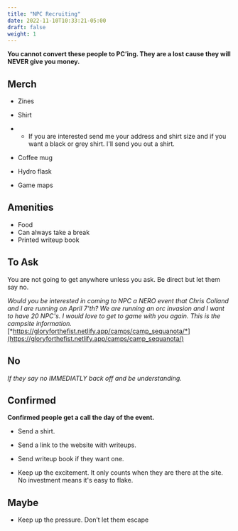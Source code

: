 ```yaml
---
title: "NPC Recruiting"
date: 2022-11-10T10:33:21-05:00
draft: false
weight: 1
---
```


**You cannot convert these people to PC’ing. They are a lost cause they will NEVER give you money.**

## Merch

- Zines

- Shirt

- - If you are interested send me your address and shirt size and if you want a black or grey shirt. I'll send you out a shirt. 

- Coffee mug

- Hydro flask

- Game maps

## Amenities 

- Food
- Can always take a break
- Printed writeup book

## To Ask

You are not going to get anywhere unless you ask. Be direct but let them say no. 

*Would you be interested in coming to NPC a NERO event that Chris Colland and I are running on April 7’th? We are running an orc invasion and I want to have 20 NPC's. I would love to get to game with you again. This is the campsite information.*  [*https://gloryforthefist.netlify.app/camps/camp_sequanota/*](https://gloryforthefist.netlify.app/camps/camp_sequanota/)



## No

*If they say no IMMEDIATLY back off and be understanding.* 

## Confirmed

**Confirmed people get a call the day of the event.** 

- Send a shirt.

- Send a link to the website with writeups.

- Send writeup book if they want one.

- Keep up the excitement. It only counts when they are there at the site. No investment means it's easy to flake.  

  

## Maybe

  - Keep up the pressure. Don’t let them escape